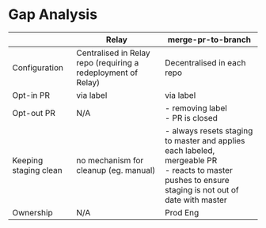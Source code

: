 # Gap Analysis

||Relay|merge-pr-to-branch|
|---|---|--|
|Configuration|Centralised in Relay repo (requiring a redeployment of Relay)|Decentralised in each repo|
|Opt-in PR|via label|via label|
|Opt-out PR|N/A|- removing label<br/>- PR is closed|
|Keeping staging clean|no mechanism for cleanup (eg. manual)|- always resets staging to master and applies each labeled, mergeable PR<br/>- reacts to master pushes to ensure staging is not out of date with master| 
|Ownership|N/A|Prod Eng|
